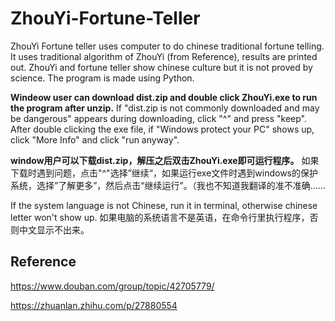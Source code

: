 # ZhouYi-Fortune-Teller
ZhouYi Fortune teller uses computer to do chinese traditional fortune telling. It uses traditional algorithm of ZhouYi (from Reference), results are printed out. 
ZhouYi and fortune teller show chinese culture but it is not proved by science.
The program is made using Python.

**Windeow user can download dist.zip and double click ZhouYi.exe to run the program after unzip.** If "dist.zip is not commonly downloaded and may be dangerous" appears during downloading, click "^" and press "keep". After double clicking the exe file, if "Windows protect your PC" shows up, click "More Info" and click "run anyway".

**window用户可以下载dist.zip，解压之后双击ZhouYi.exe即可运行程序。** 如果下载时遇到问题，点击"^"选择”继续“，如果运行exe文件时遇到windows的保护系统，选择”了解更多”，然后点击“继续运行”。（我也不知道我翻译的准不准确......

If the system language is not Chinese, run it in terminal, otherwise chinese letter won't show up. 如果电脑的系统语言不是英语，在命令行里执行程序，否则中文显示不出来。

## Reference
https://www.douban.com/group/topic/42705779/

https://zhuanlan.zhihu.com/p/27880554
